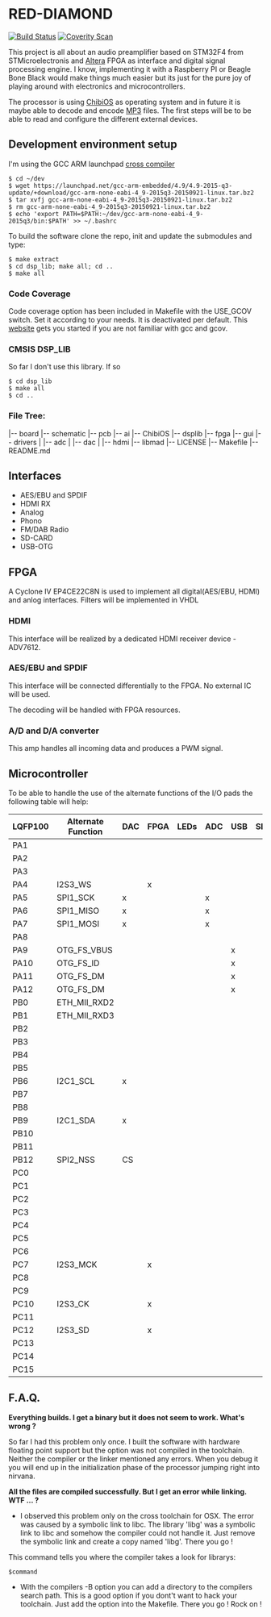 # RED-DIAMOND

[![Build Status](https://travis-ci.org/alextrem/red-diamond.svg?branch=master)](https://travis-ci.org/alextrem/red-diamond)
[![Coverity Scan](https://scan.coverity.com/projects/8494/badge.svg)](https://scan.coverity.com/projects/alextrem-red-diamond)

This project is all about an audio preamplifier based on STM32F4 from STMicroelectronis and [Altera](http://www.altera.com) FPGA as interface and digital signal processing engine.
I know, implementing it with a Raspberry PI or Beagle Bone Black would make things much easier but its just for the pure joy of playing around with electronics and microcontrollers.

The processor is using [ChibiOS](http://www.chibios.org/dokuwiki/doku.php?id=start) as operating system and in future it is maybe able to decode and encode [MP3](http://sourceforge.net/projects/mad/files/libmad/) files. The first steps will be to be able to read and configure the different external devices.

## Development environment setup

I'm using the GCC ARM launchpad [cross compiler](https://launchpad.net/gcc-arm-embedded)

    $ cd ~/dev
    $ wget https://launchpad.net/gcc-arm-embedded/4.9/4.9-2015-q3-update/+download/gcc-arm-none-eabi-4_9-2015q3-20150921-linux.tar.bz2
    $ tar xvfj gcc-arm-none-eabi-4_9-2015q3-20150921-linux.tar.bz2
    $ rm gcc-arm-none-eabi-4_9-2015q3-20150921-linux.tar.bz2
    $ echo 'export PATH=$PATH:~/dev/gcc-arm-none-eabi-4_9-2015q3/bin:$PATH' >> ~/.bashrc

To build the software clone the repo, init and update the submodules and type:

    $ make extract
    $ cd dsp_lib; make all; cd ..
    $ make all

### Code Coverage ###

Code coverage option has been included in Makefile with the USE_GCOV switch. Set it according to your needs. It is deactivated per default.
This [website](http://mcuoneclipse.com/2014/12/26/code-coverage-for-embedded-target-with-eclipse-gcc-and-gcov) gets you started if you are not familiar
with gcc and gcov.

### CMSIS DSP_LIB ###

So far I don't use this library. If so

    $ cd dsp_lib
    $ make all
    $ cd ..

### File Tree: ###

|-- board
    |-- schematic
    |-- pcb
|-- ai
|-- ChibiOS
|-- dsplib
|-- fpga
|-- gui
|-- drivers
|   |-- adc
|   |-- dac
|   |-- hdmi
|-- libmad
|-- LICENSE
|-- Makefile
|-- README.md

## Interfaces
* AES/EBU and SPDIF
* HDMI RX
* Analog
* Phono
* FM/DAB Radio
* SD-CARD
* USB-OTG

## FPGA
A Cyclone IV EP4CE22C8N is used to implement all digital(AES/EBU, HDMI) and anlog interfaces. Filters will be implemented in VHDL

### HDMI
This interface will be realized by a dedicated HDMI receiver device - ADV7612.

### AES/EBU and SPDIF
This interface will be connected differentially to the FPGA. No external IC will be used.

The decoding will be handled with FPGA resources.

### A/D and D/A converter
This amp handles all incoming data and produces a PWM signal.

## Microcontroller
To be able to handle the use of the alternate functions of the I/O pads the following table will help:

|LQFP100 | Alternate Function | DAC | FPGA | LEDs | ADC | USB | SDIO | HDMI |
|--------|--------------------|-----|------|------|-----|-----|------|------|
|PA1     |                    |     |      |      |     |     |      |      |
|PA2     |                    |     |      |      |     |     |      |      |
|PA3     |                    |     |      |      |     |     |      |      |
|PA4     | I2S3_WS            |     |   x  |      |     |     |      |      |
|PA5     | SPI1_SCK           |  x  |      |      |  x  |     |      |      |
|PA6     | SPI1_MISO          |  x  |      |      |  x  |     |      |      |
|PA7     | SPI1_MOSI          |  x  |      |      |  x  |     |      |      |
|PA8     |                    |     |      |      |     |     |      |      |
|PA9     | OTG_FS_VBUS        |     |      |      |     |  x  |      |      |
|PA10    | OTG_FS_ID          |     |      |      |     |  x  |      |      |
|PA11    | OTG_FS_DM          |     |      |      |     |  x  |      |      |
|PA12    | OTG_FS_DM          |     |      |      |     |  x  |      |      |
|PB0     | ETH_MII_RXD2       |     |      |      |     |     |      |      |
|PB1     | ETH_MII_RXD3       |     |      |      |     |     |      |      |
|PB2     |                    |     |      |      |     |     |      |      |
|PB3     |                    |     |      |      |     |     |      |      |
|PB4     |                    |     |      |      |     |     |      |      |
|PB5     |                    |     |      |      |     |     |      |      |
|PB6     | I2C1_SCL           |  x  |      |      |     |     |      |   x  |
|PB7     |                    |     |      |      |     |     |      |      |
|PB8     |                    |     |      |      |     |     |      |      |
|PB9     | I2C1_SDA           |  x  |      |      |     |     |      |   x  |
|PB10    |                    |     |      |      |     |     |      |      |
|PB11    |                    |     |      |      |     |     |      |      |
|PB12    | SPI2_NSS           | CS  |      |      |     |     |      |      |
|PC0     |                    |     |      |      |     |     |      |      |
|PC1     |                    |     |      |      |     |     |      |      |
|PC2     |                    |     |      |      |     |     |      |      |
|PC3     |                    |     |      |      |     |     |      |      |
|PC4     |                    |     |      |      |     |     |      |      |
|PC5     |                    |     |      |      |     |     |      |      |
|PC6     |                    |     |      |      |     |     |      |      |
|PC7     | I2S3_MCK           |     |   x  |      |     |     |      |      |
|PC8     |                    |     |      |      |     |     |      |      |
|PC9     |                    |     |      |      |     |     |      |      |
|PC10    | I2S3_CK            |     |   x  |      |     |     |      |      |
|PC11    |                    |     |      |      |     |     |      |      |
|PC12    | I2S3_SD            |     |   x  |      |     |     |      |      |
|PC13    |                    |     |      |      |     |     |      |      |
|PC14    |                    |     |      |      |     |     |      |      |
|PC15    |                    |     |      |      |     |     |      |      |


## F.A.Q.
**Everything builds. I get a binary but it does not seem to work. What's wrong ?**

So far I had this problem only once. I built the software with hardware floating point support but the option was not compiled in the toolchain. Neither the compiler or the linker mentioned any errors. When you debug it you will end up in the initialization phase of the processor jumping right into nirvana.

**All the files are compiled successfully. But I get an error while linking. WTF ... ?**

* I observed this problem only on the cross toolchain for OSX. The error was caused by a symbolic link to libc. The library 'libg' was a symbolic link to libc and somehow the compiler could not handle it.
Just remove the symbolic link and create a copy named 'libg'. There you go !

This command tells you where the compiler takes a look for librarys:

    $command

* With the compilers -B option you can add a directory to the compilers search path. This is a good option if you dont't want to hack your toolchain. Just add the option into the Makefile. There you go ! Rock on !
